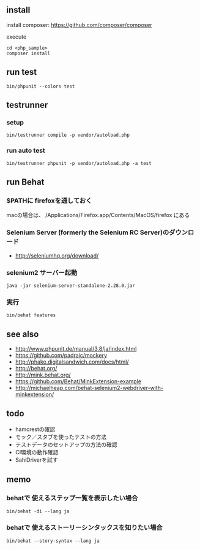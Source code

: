 
## install

install composer: https://github.com/composer/composer

execute

    cd <php_sample>
    composer install

## run test
    bin/phpunit --colors test

## testrunner
### setup
    bin/testrunner compile -p vendor/autoload.php

### run auto test
    bin/testrunner phpunit -p vendor/autoload.php -a test

## run Behat
### $PATHに firefoxを通しておく

macの場合は、 /Applications/Firefox.app/Contents/MacOS/firefox にある

### Selenium Server (formerly the Selenium RC Server)のダウンロード
- http://seleniumhq.org/download/

### selenium2 サーバー起動

    java -jar selenium-server-standalone-2.28.0.jar

### 実行

    bin/behat features

## see also
- http://www.phpunit.de/manual/3.8/ja/index.html
- https://github.com/padraic/mockery
- http://phake.digitalsandwich.com/docs/html/
- http://behat.org/
- http://mink.behat.org/
- https://github.com/Behat/MinkExtension-example
- http://michaelheap.com/behat-selenium2-webdriver-with-minkextension/

## todo
- hamcrestの確認
- モック／スタブを使ったテストの方法
- テストデータのセットアップの方法の確認
- CI環境の動作確認
- SahiDriverを試す

## memo

### behatで 使えるステップ一覧を表示したい場合

    bin/behat -di --lang ja

### behatで 使えるストーリーシンタックスを知りたい場合

    bin/behat --story-syntax --lang ja

